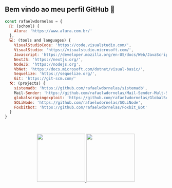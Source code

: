 ## Bem vindo ao meu perfil GitHub 👋

```javascript
const rafaelwdornelas = {
  🏢: (school) {
    Alura: 'https://www.alura.com.br/'
  },
  💻: (tools and languages) {
    VisualStudioCode: 'https://code.visualstudio.com/',
    VisualStudio: 'https://visualstudio.microsoft.com/',
    Javascript: 'https://developer.mozilla.org/en-US/docs/Web/JavaScript',
    NextJS: 'https://nextjs.org/',
    NodeJS: 'https://nodejs.org',
    VbNet: 'https://docs.microsoft.com/dotnet/visual-basic/',
    Sequelize: 'https://sequelize.org/',
    Git: 'https://git-scm.com/'
  🛠️: (projects) {
    sistemadb: 'https://github.com/rafaelwdornelas/sistemadb',
    Mail-Sender: 'https://github.com/rafaelwdornelas/Mail-Sender-Mult-Servers',
    globalscrapingexploit: 'https://github.com/rafaelwdornelas/GlobalScrapingExploit',
    SQLiNode: 'https://github.com/rafaelwdornelas/SQLiNode',
    Foxbitbot: 'https://github.com/rafaelwdornelas/Foxbit_Bot'
  }
}
```

<p><br></p>
<center>
<a href="https://github.com/rafaelwdornelas">
  <img height="150em" src="https://github-readme-stats-eight-theta.vercel.app/api?username=rafaelwdornelas&show_icons=true&theme=bear&include_all_commits=true&count_private=true"/>
  <img height="150em" src="https://github-readme-stats-eight-theta.vercel.app/api/top-langs/?username=rafaelwdornelas&layout=compact&langs_count=8&theme=bear"/>
</a>

</center>
